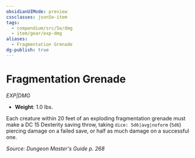 ```yaml
---
obsidianUIMode: preview
cssclasses: json5e-item
tags:
  - compendium/src/5e/dmg
  - item/gear/exp-dmg
aliases:
  - Fragmentation Grenade
dg-publish: true
---
```

# Fragmentation Grenade
*EXP|DMG*  

- **Weight**: 1.0 lbs.

Each creature within 20 feet of an exploding fragmentation grenade must make a DC 15 Dexterity saving throw, taking `dice: 5d6|avg|noform` (`5d6`) piercing damage on a failed save, or half as much damage on a successful one.

*Source: Dungeon Master's Guide p. 268*